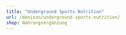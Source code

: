 ```yaml
---
title: "Underground Sports Nutrition"
url: /denison/underground-sports-nutrition/
shop: Nahrungsergänzung
---
```

